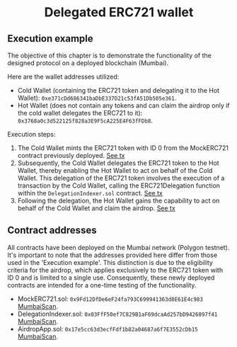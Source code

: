# <h1 align="center"> Delegated ERC721 wallet </h1>

## Execution example
The objective of this chapter is to demonstrate the functionality of the designed protocol on a deployed blockchain (Mumbai).

Here are the wallet addresses utilized:

- Cold Wallet (containing the ERC721 token and delegating it to the Hot Wallet): `0xe371cDd686341baDbE337D21c53fA51Db505e361`.
- Hot Wallet (does not contain any tokens and can claim the airdrop only if the cold wallet delegates the ERC721 to it): `0x3768a0c3d522125f828a3E9F5cA225E4F63fFDb8`.

Execution steps:
1. The Cold Wallet mints the ERC721 token with ID 0 from the MockERC721 contract previously deployed. [See tx](https://mumbai.polygonscan.com/tx/0x80ece190a62439e6831a14753b7f49e888efca93b72f78bc1d20e3a785aa024b)
2. Subsequently, the Cold Wallet delegates the ERC721 token to the Hot Wallet, thereby enabling the Hot Wallet to act on behalf of the Cold Wallet. This delegation of the ERC721 token involves the execution of a transaction by the Cold Wallet, calling the ERC721Delegation function within the `DelegationIndexer.sol` contract. [See tx](https://mumbai.polygonscan.com/tx/0x128f5b0b0c3a719154dcc7e9e91e256cdc2f2afab812646b9576cbc2f29b8af6)
3. Following the delegation, the Hot Wallet gains the capability to act on behalf of the Cold Wallet and claim the airdrop. [See tx](https://mumbai.polygonscan.com/tx/0xe130dac5c9b86eae4df864ce255a95fed13b0cd7a3a5ee77e1fc74686c3a931f)

## Contract addresses
All contracts have been deployed on the Mumbai network (Polygon testnet). It's important to note that the addresses provided here differ from those used in the 'Execution example'. This distinction is due to the eligibility criteria for the airdrop, which applies exclusively to the ERC721 token with ID 0 and is limited to a single use. Consequently, these newly deployed contracts are intended for a one-time testing of the functionality.

- MockERC721.sol: `0x9Fd12DfDe6eF24fa793C699941363d8E61E4c983` [MumbaiScan](https://mumbai.polygonscan.com/address/0x9Fd12DfDe6eF24fa793C699941363d8E61E4c983).
- DelegationIndexer.sol: `0x03FfF50ef7C829B1aF69dcaAd257bD9426897f41` [MumbaiScan](https://mumbai.polygonscan.com/address/0x03FfF50ef7C829B1aF69dcaAd257bD9426897f41).
- AirdropApp.sol: `0x17e5cc63d3ecfFdf1b82a04687a6f7E3552cDb15` [MumbaiScan](https://mumbai.polygonscan.com/address/0x17e5cc63d3ecfFdf1b82a04687a6f7E3552cDb15).